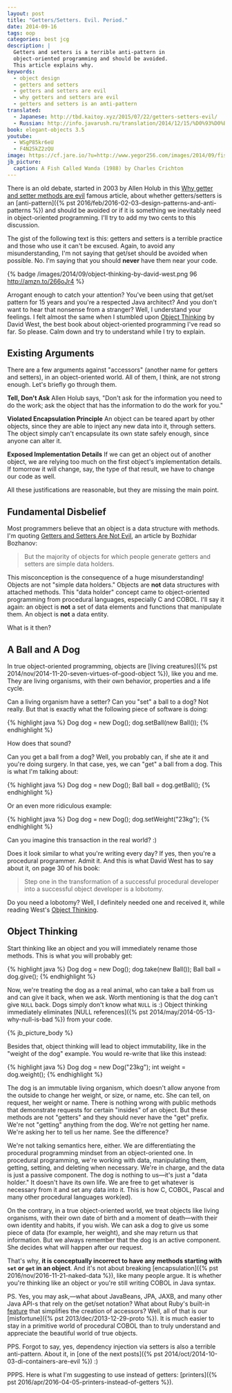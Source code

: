 ```yaml
---
layout: post
title: "Getters/Setters. Evil. Period."
date: 2014-09-16
tags: oop
categories: best jcg
description: |
  Getters and setters is a terrible anti-pattern in
  object-oriented programming and should be avoided.
  This article explains why.
keywords:
  - object design
  - getters and setters
  - getters and setters are evil
  - why getters and setters are evil
  - getters and setters is an anti-pattern
translated:
  - Japanese: http://tbd.kaitoy.xyz/2015/07/22/getters-setters-evil/
  - Russian: http://info.javarush.ru/translation/2014/12/15/%D0%93%D0%B5%D1%82%D1%82%D0%B5%D1%80%D1%8B-%D0%A1%D0%B5%D1%82%D1%82%D0%B5%D1%80%D1%8B-%D0%97%D0%BB%D0%BE-%D0%98-%D1%82%D0%BE%D1%87%D0%BA%D0%B0-.html
book: elegant-objects 3.5
youtube:
  - WSgP85kr6eU
  - F4N25kZ2zQU
image: https://cf.jare.io/?u=http://www.yegor256.com/images/2014/09/fish-called-wanda.png
jb_picture:
  caption: A Fish Called Wanda (1988) by Charles Crichton
---
```


There is an old debate, started in 2003 by Allen Holub
in this [Why getter and setter methods are evil](http://www.javaworld.com/article/2073723/core-java/why-getter-and-setter-methods-are-evil.html)
famous article, about whether getters/setters is an
[anti-pattern]({% pst 2016/feb/2016-02-03-design-patterns-and-anti-patterns %})
and should be avoided or if it is something we inevitably need in object-oriented
programming. I'll try to add my two cents to this discussion.

The gist of the following text is this: getters and setters is
a terrible practice and those who use it can't be excused.
Again, to avoid any misunderstanding, I'm not saying that get/set should be avoided when possible.
No. I'm saying that you should **never** have them near your code.

<!--more-->

{% badge /images/2014/09/object-thinking-by-david-west.png 96 http://amzn.to/266oJr4 %}

Arrogant enough to catch your attention? You've been using
that get/set pattern for 15 years and you're a respected Java architect?
And you don't want to hear that nonsense from a stranger? Well, I understand
your feelings. I felt almost the same when I stumbled upon
[Object Thinking](http://amzn.to/266oJr4)
by David West, the best book about object-oriented programming I've read so far.
So please. Calm down and try to understand while I try to explain.

## Existing Arguments

There are a few arguments against "accessors"
(another name for getters and setters), in an object-oriented world.
All of them, I think, are not strong enough. Let's briefly go
through them.

**Tell, Don't Ask**
Allen Holub says, "Don't ask for the information
you need to do the work; ask the object that has the information
to do the work for you."

**Violated Encapsulation Principle**
An object can be teared apart by other objects, since they
are able to inject any new data into it, through setters. The object simply
can't encapsulate its own state safely enough, since anyone
can alter it.

**Exposed Implementation Details**
If we can get an object out
of another object, we are relying too much on the first object's implementation
details. If tomorrow it will change, say, the type of that result,
we have to change our code as well.

All these justifications are reasonable, but they are missing the main point.

## Fundamental Disbelief

Most programmers believe that an object is a data structure with methods.
I'm quoting [Getters and Setters Are Not Evil](http://java.dzone.com/articles/getters-and-setters-are-not),
an article by Bozhidar Bozhanov:

> But the majority of objects for which people generate getters
and setters are simple data holders.

This misconception is the consequence of a huge misunderstanding!
Objects are not "simple data holders." Objects are **not** data structures
with attached methods. This "data holder" concept came to object-oriented programming
from procedural languages, especially C and COBOL.
I'll say it again: an object is **not** a set of data elements
and functions that manipulate them. An object is **not** a data entity.

What is it then?

## A Ball and A Dog

In true object-oriented programming, objects are
[living creatures]({% pst 2014/nov/2014-11-20-seven-virtues-of-good-object %}),
like you and me. They are living organisms,
with their own behavior, properties and a life cycle.

Can a living organism have a setter?
Can you "set" a ball to a dog? Not really.
But that is exactly what the following piece of software is doing:

{% highlight java %}
Dog dog = new Dog();
dog.setBall(new Ball());
{% endhighlight %}

How does that sound?

Can you get a ball from a dog? Well, you probably can,
if she ate it and you're doing surgery. In that case, yes, we can "get" a ball from a dog. This is what
I'm talking about:

{% highlight java %}
Dog dog = new Dog();
Ball ball = dog.getBall();
{% endhighlight %}

Or an even more ridiculous example:

{% highlight java %}
Dog dog = new Dog();
dog.setWeight("23kg");
{% endhighlight %}

Can you imagine this transaction in the real world? :)

Does it look similar to what you're writing every day? If yes,
then you're a procedural programmer. Admit it. And this is what
David West has to say about it, on page 30 of his book:

> Step one in the transformation of a successful procedural developer
into a successful object developer is a lobotomy.

Do you need a lobotomy? Well, I definitely needed one and received it, while
reading West's [Object Thinking](http://amzn.to/266oJr4).

## Object Thinking

Start thinking like an object and you will immediately rename those methods.
This is what you will probably get:

{% highlight java %}
Dog dog = new Dog();
dog.take(new Ball());
Ball ball = dog.give();
{% endhighlight %}

Now, we're treating the dog as a real animal, who can take a ball from us
and can give it back, when we ask. Worth mentioning is that the
dog can't give `NULL` back. Dogs simply don't know what `NULL` is :)
Object thinking immediately eliminates
[NULL references]({% pst 2014/may/2014-05-13-why-null-is-bad %})
from your code.

{% jb_picture_body %}

Besides that, object thinking will lead to object immutability, like in
the "weight of the dog" example. You would re-write that like this instead:

{% highlight java %}
Dog dog = new Dog("23kg");
int weight = dog.weight();
{% endhighlight %}

The dog is an immutable living organism, which doesn't allow anyone from
the outside to change her weight, or size, or name, etc. She can tell, on
request, her weight or name. There is nothing wrong with public
methods that demonstrate requests for certain "insides" of an object. But these
methods are not "getters" and they should never have the "get" prefix. We're
not "getting" anything from the dog. We're not getting her name. We're asking
her to tell us her name. See the difference?

We're not talking semantics here, either. We are differentiating the procedural
programming mindset from an object-oriented one. In procedural programming,
we're working with data, manipulating them, getting, setting,
and deleting when necessary. We're in charge, and the data is just a passive component.
The dog is nothing to us&mdash;it's just a "data holder."
It doesn't have its own life. We are free
to get whatever is necessary from it and set any data into it.
This is how C, COBOL, Pascal and many other procedural languages work(ed).

On the contrary, in a true object-oriented world, we treat objects like
living organisms, with their own date of birth and a moment of death&mdash;with their own identity and habits, if you wish. We can ask a dog to
give us some piece of data (for example, her weight), and she may
return us that information. But we always remember that the dog is
an active component. She decides what will happen after our request.

That's why, **it is conceptually incorrect to have any methods starting
with `set` or `get` in an object**. And it's not about breaking
[encapsulation]({% pst 2016/nov/2016-11-21-naked-data %}), like
many people argue. It is whether you're thinking like an object
or you're still writing COBOL in Java syntax.

PS. Yes, you may ask,&mdash;what about JavaBeans, JPA, JAXB, and many other
Java API-s that rely on the get/set notation? What about Ruby's built-in
[feature](http://ruby-doc.org/docs/ruby-doc-bundle/UsersGuide/rg/accessors.html)
that simplifies the creation of accessors? Well, all of that is our
[misfortune]({% pst 2013/dec/2013-12-29-proto %}).
It is much easier to stay in a primitive world of procedural COBOL than to
truly understand and appreciate the beautiful world of true objects.

PPS. Forgot to say, yes, dependency injection via setters is also
a terrible anti-pattern. About it, in
[one of the next posts]({% pst 2014/oct/2014-10-03-di-containers-are-evil %}) :)

PPPS. Here is what I'm suggesting to use instead of getters:
[printers]({% pst 2016/apr/2016-04-05-printers-instead-of-getters %}).
